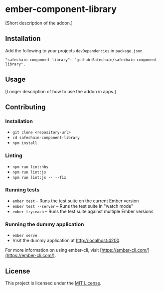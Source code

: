 ember-component-library
==============================================================================

[Short description of the addon.]

Installation
------------------------------------------------------------------------------

Add the following to your projects `devDependencies` in `package.json`.
```
"safechain-component-library": "github:Safechain/safechain-component-library",
```


Usage
------------------------------------------------------------------------------

[Longer description of how to use the addon in apps.]


Contributing
------------------------------------------------------------------------------

### Installation

* `git clone <repository-url>`
* `cd safechain-component-library`
* `npm install`

### Linting

* `npm run lint:hbs`
* `npm run lint:js`
* `npm run lint:js -- --fix`

### Running tests

* `ember test` – Runs the test suite on the current Ember version
* `ember test --server` – Runs the test suite in "watch mode"
* `ember try:each` – Runs the test suite against multiple Ember versions

### Running the dummy application

* `ember serve`
* Visit the dummy application at [http://localhost:4200](http://localhost:4200).

For more information on using ember-cli, visit [https://ember-cli.com/](https://ember-cli.com/).

License
------------------------------------------------------------------------------

This project is licensed under the [MIT License](LICENSE.md).
